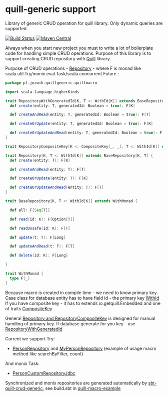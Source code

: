 # quill-generic support
Library of generic CRUD operation for quill library. Only dynamic queries are supported.

[![Build Status](https://travis-ci.org/ajozwik/quill-generic.svg?branch=master)](https://travis-ci.org/ajozwik/quill-generic)
[![Maven Central](https://maven-badges.herokuapp.com/maven-central/com.github.ajozwik/macro-quill_2.12/badge.svg)](https://maven-badges.herokuapp.com/maven-central/com.github.ajozwik/macro-quill_2.12)

Always when you start new project you must to write a lot of boilerplate code for handling simple CRUD operations. Purpose of this library is to support creating CRUD repository with [Quill](https://github.com/getquill/quill) library.

Purpose of CRUD operations - [Repository](/macro-quill/src/main/scala/pl/jozwik/quillgeneric/quillmacro/Repository.scala) - where F is monad like scala.util.Try/monix.eval.Task/scala.concurrent.Future :
```scala
package pl.jozwik.quillgeneric.quillmacro

import scala.language.higherKinds

trait RepositoryWithGeneratedId[K, T <: WithId[K]] extends BaseRepository[K, T] {
  def create(entity: T, generatedId: Boolean = true): F[K]

  def createAndRead(entity: T, generatedId: Boolean = true): F[T]

  def createOrUpdate(entity: T, generatedId: Boolean = true): F[K]

  def createOrUpdateAndRead(entity: T, generatedId: Boolean = true): F[T]
}

trait RepositoryCompositeKey[K <: CompositeKey[_, _], T <: WithId[K]] extends Repository[K, T]

trait Repository[K, T <: WithId[K]] extends BaseRepository[K, T] {
  def create(entity: T): F[K]

  def createAndRead(entity: T): F[T]

  def createOrUpdate(entity: T): F[K]

  def createOrUpdateAndRead(entity: T): F[T]
}

trait BaseRepository[K, T <: WithId[K]] extends WithMonad {

  def all: F[Seq[T]]

  def read(id: K): F[Option[T]]

  def readUnsafe(id: K): F[T]

  def update(t: T): F[Long]

  def updateAndRead(t: T): F[T]

  def delete(id: K): F[Long]

}

trait WithMonad {
  type F[_]
}
```

Because macro is created in compile time - we need to know primary key. Case class for database entity has to have field id - the primary key [WithId](/macro-quillgeneric/src/main/scala/pl/jozwik/quillgeneric/quillmacro/WithId.scala)
If you have composite key - it has to extends io.getquill.Embedded and one of traits [CompositeKey](/macro-quill/src/main/scala/pl/jozwik/quillgeneric/quillmacro/CompositeKey.scala)

General [Repository and RepositoryCompositeKey](/macro-quill/src/main/scala/pl/jozwik/quillgeneric/quillmacro/Repository.scala) is designed for manual handling of primary key. If database generate for you key - use [RepositoryWithGeneratedId](/macro-quill/src/main/scala/pl/jozwik/quillgeneric/quillmacro/Repository.scala)

Current we support Try:

 - [PersonRepository](/quill-jdbc-macro/src/test/scala/pl/jozwik/quillgeneric/sync/jdbc/repository/PersonRepository.scala) and [MyPersonRepository](/macro-quill/src/test/scala/pl/jozwik/quillgeneric/sync/jdbc/repository/MyPersonRepository.scala) (example of usage macro method like searchByFilter, count)
 
And monix Task:
 
 - [PersonCustomRepositoryJdbc](/quill-jdbc-monix-macro/src/test/scala/pl/jozwik/quillgeneric/monix/repository/PersonCustomRepositoryJdbc.scala)
 
Synchronized and monix repositories are generated automatically by [sbt-quill-crud-generic](https://github.com/ajozwik/sbt-quill-crud-generic), see build.sbt in
[quill-macro-example](https://github.com/ajozwik/quill-macro-example)
